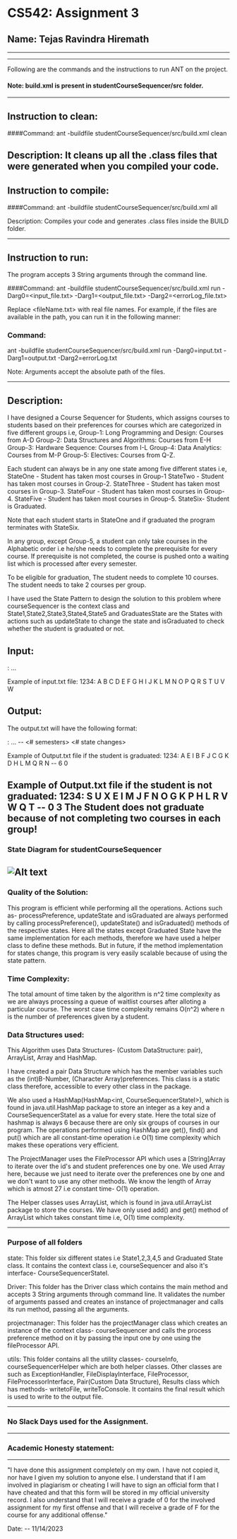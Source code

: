 # CS542: Assignment 3
## Name: Tejas Ravindra Hiremath

-----------------------------------------------------------------------
-----------------------------------------------------------------------
Following are the commands and the instructions to run ANT on the project.
#### Note: build.xml is present in studentCourseSequencer/src folder.
-----------------------------------------------------------------------
## Instruction to clean:

####Command: ant -buildfile studentCourseSequencer/src/build.xml clean

Description: It cleans up all the .class files that were generated when you
compiled your code.
-----------------------------------------------------------------------
## Instruction to compile:

####Command: ant -buildfile studentCourseSequencer/src/build.xml all

Description: Compiles your code and generates .class files inside the BUILD folder.

-----------------------------------------------------------------------
## Instruction to run:

The program accepts 3 String arguments through the command line.

####Command: ant -buildfile studentCourseSequencer/src/build.xml run -Darg0=<input_file.txt> -Darg1=<output_file.txt> -Darg2=<errorLog_file.txt>

Replace <fileName.txt> with real file names. For example, if the files are available in the path,
you can run it in the following manner:

### Command: 
ant -buildfile studentCourseSequencer/src/build.xml run -Darg0=input.txt -Darg1=output.txt -Darg2=errorLog.txt

Note: Arguments accept the absolute path of the files.

-----------------------------------------------------------------------
## Description:
I have designed a Course Sequencer for Students, which assigns courses to students based on their preferences for courses which are categorized in five different groups i.e, 
Group-1: Long Programming and Design: Courses from A-D
Group-2: Data Structures and Algorithms: Courses from E-H
Group-3: Hardware Sequence: Courses from I-L
Group-4: Data Analytics: Courses from M-P
Group-5: Electives: Courses from Q-Z.

Each student can always be in any one state among five different states i.e,
StateOne - Student has taken most courses in Group-1
StateTwo - Student has taken most courses in Group-2.
StateThree - Student has taken most courses in Group-3.
StateFour - Student has taken most courses in Group-4.
StateFive - Student has taken most courses in Group-5.
StateSix- Student is Graduated.

Note that each student starts in StateOne and if graduated the program terminates with StateSix.

In any group, except Group-5, a student can only take courses in the Alphabetic order i.e he/she needs to complete the prerequisite for every course. If prerequisite is not completed, the course is pushed onto a waiting list which is processed after every semester.

To be eligible for graduation,
The student needs to complete 10 courses.
The student needs to take 2 courses per group.

I have used the State Pattern to design the solution to this problem where courseSequencer is the context class and State1,State2,State3,State4,State5 and GraduatesState are the States with actions such as updateState to change the state and isGraduated to check whether the student is graduated or not.

## Input:
<studentID>: <course> <course> <course> ... <course>

Example of input.txt file:
1234: A B C D E F G H I J K L M N O P Q R S T U V W


## Output:
The output.txt will have the following format:

<studentID>:<course completed> <course completed> ... <course completed> -- <# semesters> <# state changes>

Example of Output.txt file if the student is graduated:
1234: A E I B F J C G K D H L M Q R N -- 6 0

Example of Output.txt file if the student is not graduated:
1234: S U X E I M J F N O G K P H L R V W Q T -- 0 3
The Student does not graduate because of not completing two courses in each group!
-----------------------------------------------------------------------
### State Diagram for studentCourseSequencer
![Alt text](StateDiagram.png)
-----------------------------------------------------------------------
### Quality of the Solution: 
This program is efficient while performing all the operations. Actions such as- processPreference, updateState and isGraduated are always performed by calling processPreference(), updateState() and isGraduated() methods of the respective states. Here all the states except Graduated State have the same implementation for each methods, therefore we have used a helper class to define these methods. But in future, if the method implementation for states change, this program is very easily scalable because of using the state pattern.

### Time Complexity: 
The total amount of time taken by the algorithm is n^2 time complexity as we are always processing a queue of waitlist courses after alloting a particular course. The worst case time complexity remains
O(n^2) where n is the number of preferences given by a student. 


### Data Structures used: 

This Algorithm uses Data Structures- (Custom DataStructure: pair), ArrayList, Array and HashMap.

I have created a pair Data Structure which has the member variables such as the (int)B-Number, (Character Array)preferences. This class is a static class therefore, accessible to every other class in the package.

We also used a HashMap(HashMap<int, CourseSequencerStateI>), which is found in java.util.HashMap package to store an integer as a key and a CourseSequencerStateI as a value for every state. Here the total size of hashmap is always 6 because there are only six groups of courses in our program. The operations performed using HashMap are get(), find() and put() which are all constant-time operation i.e O(1) time complexity which makes these operations very efficient.

The ProjectManager uses the FileProcessor API which uses a [String]Array to iterate over the id's and student preferences one by one. We used Array here, because we just need to iterate over the preferences one by one and we don't want to use any other methods. We know the length of Array which is atmost 27 i.e constant time- O(1) operation.

The Helper classes uses ArrayList<ObserverInterface>, which is found in java.util.ArrayList package to store the courses. We have only used add() and get() method of ArrayList which takes constant time i.e, O(1) time complexity.


-----------------------------------------------------------------------
### Purpose of all folders

state:
    This folder six different states i.e State1,2,3,4,5 and Graduated State class. It contains the context class i.e, courseSequencer and also it's interface- CourseSequencerStateI.

Driver:
    This folder has the Driver class which contains the main method and accepts 3 String arguments through command line. It validates the number of arguments passed and creates an instance of projectmanager and calls its run method, passing all the arguments.

projectmanager:
    This folder has the projectManager class which creates an instance of the context class- courseSequencer and calls the process preference method on it by passing the input one by one using the fileProcessor API.

utils:
    This folder contains all the utility classes- courseInfo, courseSequencerHelper which are both helper classes. Other classes are such as ExceptionHandler, FileDisplayInterface, FileProcessor, FileProcessorInterface, Pair(Custom Data Structure), Results class which has methods- writetoFile, writeToConsole. It contains the final result which is used to write to the output file.

-----------------------------------------------------------------------
### No Slack Days used for the Assignment.
-----------------------------------------------------------------------
### Academic Honesty statement:
-----------------------------------------------------------------------

"I have done this assignment completely on my own. I have not copied
it, nor have I given my solution to anyone else. I understand that if
I am involved in plagiarism or cheating I will have to sign an
official form that I have cheated and that this form will be stored in
my official university record. I also understand that I will receive a
grade of 0 for the involved assignment for my first offense and that I
will receive a grade of F for the course for any additional
offense."

Date: -- 11/14/2023